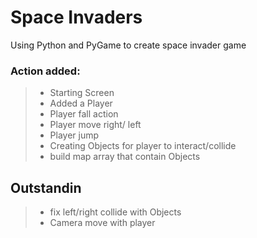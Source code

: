 # Space Invaders
Using Python and PyGame to create space invader game

### Action added:
> * Starting Screen
> * Added a Player
> * Player fall action
> * Player move right/ left
> * Player jump
> * Creating Objects for player to interact/collide
> * build map array that contain Objects 

## Outstandin
> * fix left/right collide with Objects
> * Camera move with player